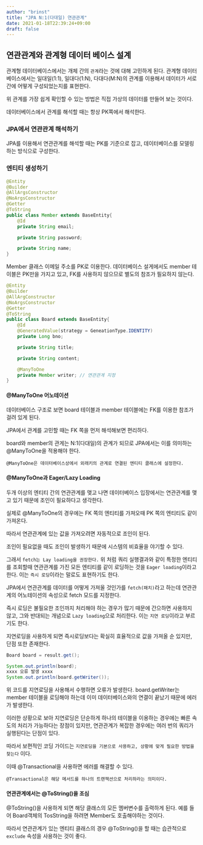 ```yaml
---
author: "brinst"
title: "JPA N:1(다대일) 연관관계"
date: 2021-01-18T22:39:24+09:00
draft: false
---
```


## 연관관계와 관계형 데이터 베이스 설계

관계형 데이터베이스에서는 개체 간의 `관계`라는 것에 대해 고민하게 된다.
관계형 데이터베이스에서는 일대일(1:1), 일대다(1:N), 다대다(M:N)의 관계를 이용해서 데이터가 서로 간에 어떻게 구성되었는지를 표현한다.

위 관계를 가장 쉽게 확인할 수 있는 방법은 직접 가상의 데이터를 만들어 보는 것이다.

데이터베이스에서 관계를 해석할 때는 항상 PK쪽에서 해석한다.

### JPA에서 연관관계 해석하기

JPA를 이용해서 연관관계를 해석할 때는 PK를 기준으로 잡고, 데이터베이스를 모델링하는 방식으로 구성한다.

### 엔티티 생성하기

```Java
@Entity
@Builder
@AllArgsConstructor
@NoArgsConstructor
@Getter
@ToString
public class Member extends BaseEntity{
    @Id
    private String email;

    private String password;

    private String name;
}
```

Member 클래스 이메일 주소를 PK로 이용한다. 데이터베이스 설게에서도 member 테이블은 PK만을 가지고 있고, FK를 사용하지 않으므로 별도의 참조가 필요하지 않는다.

```Java
@Entity
@Builder
@AllArgConstructor
@NoArgsConstructor
@Getter
@ToString
public class Board extends BaseEntity{
    @Id
    @GeneratedValue(strategy = GeneationType.IDENTITY)
    private Long bno;

    private String title;

    private String content;

    @ManyToOne
    private Member writer; // 연관관계 지정
}
```

#### @ManyToOne 어노테이션

데이터베이스 구조로 보면 board 테이블과 member 테이블에는 FK를 이용한 참조가 걸려 있게 된다.

JPA에서 관계를 고민할 때는 FK 쪽을 먼저 해석해보면 편리하다.

board와 member의 관게는 N:1(다대일)의 관계가 되므로 JPA에서는 이를 의미하는 @ManyToOne을 적용해야 한다.

`@ManyToOne은 데이터베이스상에서 외래키의 관계로 연결된 엔티티 클래스에 설정한다.`

#### @ManyToOne과 Eager/Lazy Loading

두개 이상의 엔티티 간의 연관관계를 맺고 나면 데이터베이스 입장에서는 연관관계를 맺고 있기 때문에 조인이 필요하다고 생각한다.

실제로 @ManyToOne의 경우에는 FK 쪽의 엔티티를 가져오때 PK 쪽의 엔티티도 같이 가져온다.

따라서 연관관계에 있는 값을 가져오려면 자동적으로 조인이 된다.

조인이 필요없을 때도 조인이 발생하기 때문에 시스템의 비효율을 야기할 수 있다.

그래서 `fetch는 Lay loading을 권장한다.`
위 처럼 쿼리 실행결과와 같이 특정한 엔티티를 조회할때 연관관계를 가진 모든 엔티티를 같이 로딩하는 것을 `Eager loading`이라고 한다. 이는 `즉시 로딩`이라는 말로도 표현하기도 한다.

JPA에서 연관관계를 데이터를 어떻게 가져올 것인가를 `fetch(패치)`라고 하는데 연관관계의 어노테이션의 속성으로 fetch 모드를 지정한다.

즉시 로딩은 불필요한 조인까지 처리해야 하는 경우가 많기 때문에 간으하면 사용하지 않고, 그와 반대되는 개념으로 `Lazy loading`으로 처리한다. 이는 `지연 로딩`이라고 부르기도 한다.

지연로딩을 사용하게 되면 즉시로딩보다는 확실히 효율적으로 값을 가져올 순 있지만, 단점 또한 존재한다.

```Java
Board board = result.get();

System.out.println(board);
xxxx 오류 발생 xxxx
System.out.println(board.getWriter());
```

위 코드를 지연로딩을 사용해서 수행하면 오류가 발생한다.
board.getWriter는 member 테이블을 로딩해야 하는데 이미 데이터베이스와의 연결이 끝났기 때문에 에러가 발생한다.

이러한 상황으로 보아 지연로딩은 단순하게 하나의 테이블을 이용하는 경우에는 빠른 속도의 처리가 가능하다는 장점이 있지만, 연관관계가 복잡한 경우에는 여러 번의 쿼리가 실행된다는 단점이 있다.

따라서 보편적인 코딩 가이드는 `지연로딩을 기본으로 사용하고, 상황에 맞게 필요한 방법을 찾는다` 이다.

이때 @Transactional을 사용하면 에러를 해결할 수 있다.

`@Transactional은 해당 메서드를 하나의 트랜잭션으로 처리하라는 의미이다.`

#### 연관관계에서는 @ToString()을 조심

@ToString()을 사용하게 되면 해당 클래스의 모든 멤버변수를 출력하게 된다. 예를 들어 Board객체의 TosString을 하려면 Member도 호출해야하는 것이다.

따라서 연관관계가 있는 엔티티 클래스의 경우 @ToString()을 할 때는 습관적으로 `exclude` 속성을 사용하는 것이 좋다.
